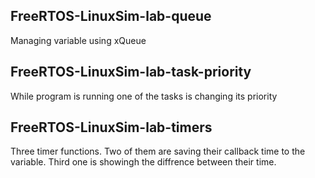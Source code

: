 ## FreeRTOS-LinuxSim-lab-queue
Managing variable using xQueue 
## FreeRTOS-LinuxSim-lab-task-priority
While program is running one of the tasks is changing its priority 
## FreeRTOS-LinuxSim-lab-timers
Three timer functions. Two of them are saving their callback time to the variable.
Third one is showingh the diffrence between their time.
